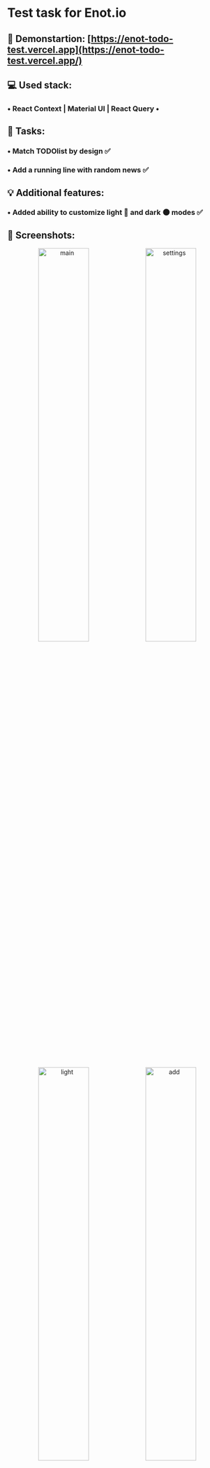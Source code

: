 # Test task for Enot.io

## 🎥 Demonstartion: [https://enot-todo-test.vercel.app](https://enot-todo-test.vercel.app/)

## 💻 Used stack:
### • React Context | Material UI | React Query •

## 📝 Tasks:

### • Match TODOlist by design ✅

### • Add a running line with random news ✅

## 💡 Additional features:

### • Added ability to customize light 🔆 and dark 🌑 modes ✅

## 📸 Screenshots:

<p  align='center'>

<img  width='48%'  src='https://i.ibb.co/cgz9MSZ/main.png'  alt='main'/>

<img  width='48%'  src='https://i.ibb.co/qM8Rjps/settings.png'  alt='settings'/>

<img  width='48%'  src='https://i.ibb.co/jbqQNcv/light.png'  alt='light'/>

<img  width='48%'  src='https://i.ibb.co/FqcrM1s/add.png'  alt='add'/>

</p>

## 🛠️ Instructions for running the project locally:
### — Clone the repository with the command:
```git clone https://github.com/comeall09/enot-test.git <folder name>```
### — Install the necessary dependencies with the command:
```npm install```
### — Run the project with the command:
```npm run dev```
### — The Application will be available at ```https://localhost:5173```